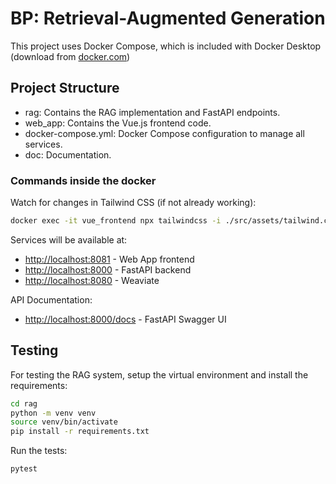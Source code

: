 # BP: Retrieval-Augmented Generation

This project uses Docker Compose, which is included with Docker Desktop (download from [docker.com](https://www.docker.com/products/docker-desktop/))

## Project Structure

- rag: Contains the RAG implementation and FastAPI endpoints.
- web_app: Contains the Vue.js frontend code.
- docker-compose.yml: Docker Compose configuration to manage all services.
- doc: Documentation.

### Commands inside the docker
Watch for changes in Tailwind CSS (if not already working):
```bash
docker exec -it vue_frontend npx tailwindcss -i ./src/assets/tailwind.css -o ./src/assets/output.css --watch
```

Services will be available at:
- [http://localhost:8081](http://localhost:8080) - Web App frontend
- [http://localhost:8000](http://localhost:8000) - FastAPI backend
- [http://localhost:8080](http://localhost:8081) - Weaviate

API Documentation:
- [http://localhost:8000/docs](http://localhost:8000/docs) - FastAPI Swagger UI

## Testing

For testing the RAG system, setup the virtual environment and install the requirements:
```bash
cd rag
python -m venv venv
source venv/bin/activate
pip install -r requirements.txt
```

Run the tests:
```bash
pytest
```
